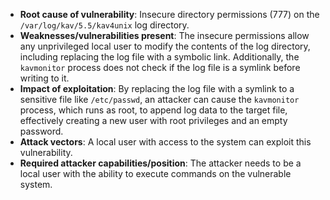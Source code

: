 - **Root cause of vulnerability**: Insecure directory permissions (777) on the `/var/log/kav/5.5/kav4unix` log directory.
- **Weaknesses/vulnerabilities present**: The insecure permissions allow any unprivileged local user to modify the contents of the log directory, including replacing the log file with a symbolic link. Additionally, the `kavmonitor` process does not check if the log file is a symlink before writing to it.
- **Impact of exploitation**: By replacing the log file with a symlink to a sensitive file like `/etc/passwd`, an attacker can cause the `kavmonitor` process, which runs as root, to append log data to the target file, effectively creating a new user with root privileges and an empty password.
- **Attack vectors**: A local user with access to the system can exploit this vulnerability.
- **Required attacker capabilities/position**: The attacker needs to be a local user with the ability to execute commands on the vulnerable system.